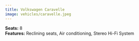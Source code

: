 ```yaml
---
title: Volkswagen Caravelle
image: vehicles/caravelle.jpeg
---
```


**Seats:** 8<br>
**Features:** Reclining seats, Air conditioning, Stereo Hi-Fi System<br>